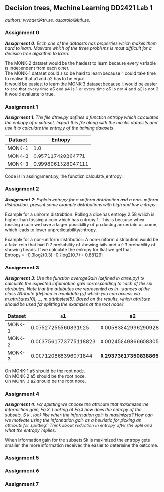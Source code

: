 ## Decision trees, Machine Learning DD2421 Lab 1

_authors: wvage@kth.se, oskarolo@kth.se_.


### Assignment 0
_**Assignment 0**: Each one of the datasets has properties which makes
them hard to learn. Motivate which of the three problems is most
difficult for a decision tree algorithm to learn_.

The MONK-2 dataset would be the hardest to learn because every variable is independent from each other.  
The MONK-1 dataset could also be hard to learn because it could take time to realise that a1 and a2 has to be equal.  
It would be easiest to learn the MONK-3 dataset because it would be easier to see that every time a5 and a4 is 1 or every time a5 is not 4 and a2 is not 3 it would evaluate to true. 

### Assignment 1
_**Assignment 1**: The file dtree.py defines a function entropy which
calculates the entropy of a dataset. Import this file along with the
monks datasets and use it to calculate the entropy of the training
datasets_.


Dataset                | Entropy
----------------------------|-----------------------------
MONK-1        | 1.0
MONK-2 | 0.957117428264771
MONK-3 | 0.9998061328047111

Code is in assingnment.py, the function calculate_entropy.  

### Assignment 2
_**Assignment 2**: Explain entropy for a uniform distribution and a
non-uniform distribution, present some example distributions with
high and low entropy_.

Example for a uniform distrubtion: Rolling a dice has entropy 2.58 which is higher than tossing a coin which has entropy 1. This is because when tossing a coin we have a larger possibility of producing an certain outcome, which leads to lower unpredictability/entropy.

Example for a non-uniform distribution: A non-uniform distribution would be a fake coin that had 0.7 probability of showing tails and a 0.3 probability of showing heads. If we calculate the entropy for that we get that  
Entropy = -0.3log2(0.3) -0.7log2(0.7) = 0.881291

### Assignment 3
_**Assignment 3**: Use the function averageGain (defined in dtree.py)
to calculate the expected information gain corresponding to each of
the six attributes. Note that the attributes are represented as in-
stances of the class Attribute (defined in monkdata.py) which you
can access via m.attributes[0], ..., m.attributes[5]. Based on
the results, which attribute should be used for splitting the examples
at the root node?_

Dataset                | a1| a2|a3|a4|a5|a6
----------------------------|--|--|--|--|--|-------------------
MONK-1        | 0.07527255560831925 | 0.005838429962909286 | 0.00470756661729721 | 0.02631169650768228 | **0.28703074971578435** |  0.0007578557158638421 |
MONK-2        | 0.0037561773775118823  | 0.0024584986660830532 | 0.0010561477158920196 |  0.015664247292643818| **0.01727717693791797** | 0.006247622236881467
MONK-3        | 0.007120868396071844  |  **0.29373617350838865** |  0.0008311140445336207| 0.002891817288654397 |  0.25591172461972755| 0.007077026074097326  

On MONK-1 a5 should be the root node.  
On MONK-2 a5 should be the root node.   
On MONK-3 a2 should be the root node.  

### Assignment 4
_**Assignment 4**: For splitting we choose the attribute that maximizes
the information gain, Eq.3. Looking at Eq.3 how does the entropy of
the subsets, S k , look like when the information gain is maximized?
How can we motivate using the information gain as a heuristic for
picking an attribute for splitting? Think about reduction in entropy
after the split and what the entropy implies._

When information gain for the subsets Sk is maximized the entropy gets smaller, the more information received the easier to determine the outcome.

### Assignment 5

### Assignment 6

### Assignment 7
